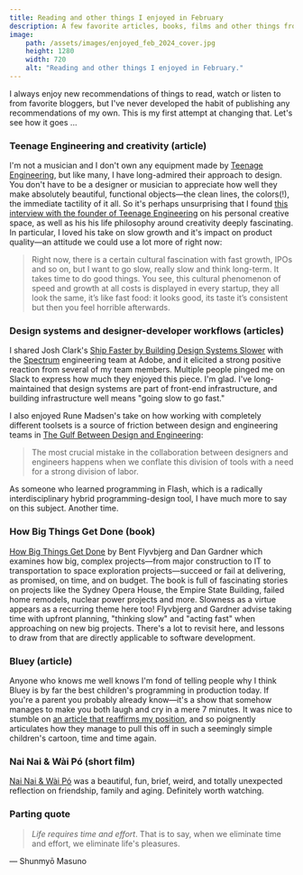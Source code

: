 ```yaml
---
title: Reading and other things I enjoyed in February
description: A few favorite articles, books, films and other things from February 2024.
image:
    path: /assets/images/enjoyed_feb_2024_cover.jpg
    height: 1280
    width: 720
    alt: "Reading and other things I enjoyed in February."
---
```


I always enjoy new recommendations of things to read, watch or listen to from favorite bloggers, but I've never developed the habit of publishing any recommendations of my own. This is my first attempt at changing that. Let's see how it goes ...

### Teenage Engineering and creativity (article)
I'm not a musician and I don't own any equipment made by [Teenage Engineering](https://teenage.engineering/), but like many, I have long-admired their approach to design. You don't have to be a designer or musician to appreciate how well they make absolutely beautiful, functional objects—the clean lines, the colors(!), the immediate tactility of it all. So it's perhaps unsurprising that I found [this interview with the founder of Teenage Engineering](https://scandinavianmind.com/feature/human-touch-interview-jesper-kouthoofd-teenage-engineering) on his personal creative space, as well as his his life philosophy around creativity deeply fascinating. In particular, I loved his take on slow growth and it's impact on product quality—an attitude we could use a lot more of right now:

>Right now, there is a certain cultural fascination with fast growth, IPOs and so on, but I want to go slow, really slow and think long-term. It takes time to do good things. You see, this cultural phenomenon of speed and growth at all costs is displayed in every startup, they all look the same, it’s like fast food: it looks good, its taste it’s consistent but then you feel horrible afterwards.

### Design systems and designer-developer workflows (articles)
I shared Josh Clark's [Ship Faster by Building Design Systems Slower](https://bigmedium.com/ideas/design-system-pace-layers-slow-fast.html) with the [Spectrum](https://spectrum.adobe.com) engineering team at Adobe, and it elicited a strong positive reaction from several of my team members. Multiple people pinged me on Slack to express how much they enjoyed this piece. I'm glad. I've long-maintained that design systems are part of front-end infrastructure, and building infrastructure well means "going slow to go fast."

I also enjoyed Rune Madsen's take on how working with completely different toolsets is a source of friction between design and engineering teams in [The Gulf Between Design and Engineering](https://designsystems.international/ideas/the-gulf-between-design-and-engineering/):

>The most crucial mistake in the collaboration between designers and engineers happens when we conflate this division of tools with a need for a strong division of labor.

As someone who learned programming in Flash, which is a radically interdisciplinary hybrid programming-design tool, I have much more to say on this subject. Another time.

### How Big Things Get Done (book)
[How Big Things Get Done](https://bookshop.org/p/books/how-big-things-get-done-the-surprising-factors-that-determine-the-fate-of-every-project-from-home-renovations-to-space-exploration-and-everyt-dan-gard/18556366?ean=9780593239513) by Bent Flyvbjerg and Dan Gardner which examines how big, complex projects—from major construction to IT to transportation to space exploration projects—succeed or fail at delivering, as promised, on time, and on budget. The book is full of fascinating stories on projects like the Sydney Opera House, the Empire State Building, failed home remodels, nuclear power projects and more. Slowness as a virtue appears as a recurring theme here too! Flyvbjerg and Gardner advise taking time with upfront planning, "thinking slow" and "acting fast" when approaching on new big projects. There's a lot to revisit here, and lessons to draw from that are directly applicable to software development.

### Bluey (article)
Anyone who knows me well knows I'm fond of telling people why I think Bluey is by far the best children's programming in production today. If you're a parent you probably already know—it's a show that somehow manages to make you both laugh and cry in a mere 7 minutes. It was nice to stumble on [an article that reaffirms my position](https://www.vulture.com/article/bluey-weepy-episodes.html), and so poignently articulates how they manage to pull this off in such a seemingly simple children's cartoon, time and time again.

### Nai Nai & Wài Pó (short film)
[Nai Nai & Wài Pó](https://www.imdb.com/title/tt26218316/) was a beautiful, fun, brief, weird, and totally unexpected reflection on friendship, family and aging. Definitely worth watching.

### Parting quote

>_Life requires time and effort_. That is to say, when we eliminate time and effort, we eliminate life's pleasures. 

— Shunmyō Masuno